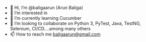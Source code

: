- 👋 Hi, I’m @baligaarun (Arun Baliga)
- 👀 I’m interested in 
- 🌱 I’m currently learning Cucumber
- 💞️ I’m looking to collaborate on Python 3, PyTest, Java, TestNG, Selenium, CI/CD....among many others
- 📫 How to reach me baligaarun@gmail.com

<!---
baligaarun/baligaarun is a ✨ special ✨ repository because its `README.md` (this file) appears on your GitHub profile.
You can click the Preview link to take a look at your changes.
--->
